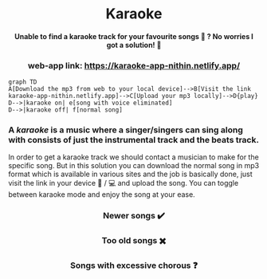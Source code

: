 <h1 align="center">Karaoke</h1>
<h4 align="center"> Unable to find a karaoke track for your favourite songs 🎵 ? No worries I got a solution! 🤝 </h4>
 <h3 align="center" >web-app link: <a href="https://karaoke-app-nithin.netlify.app/" target="_blank" >https://karaoke-app-nithin.netlify.app/</a> </h3>

 
 ```mermaid
 graph TD
A[Download the mp3 from web to your local device]-->B[Visit the link karaoke-app-nithin.netlify.app]-->C[Upload your mp3 locally]-->D{play}
D-->|karaoke on| e[song with voice eliminated]
D-->|karaoke off| f[normal song]
 ```
### A *karaoke* is a music where a singer/singers can sing along with consists of just the instrumental track and the beats track. 
In order to get a karaoke track we should contact a musician to make for the specific song. But in this solution you can download the normal song in mp3 format which is available in various sites and the job is basically done, just visit the link in your device 📱 / 💻 and upload the song. You can toggle between karaoke mode and enjoy the song at your ease.
<div align="center">
 
<h3>  Newer songs ✔️  </h3>
<h3>  Too old songs ✖️  </h3>
 <h3>  Songs with excessive chorous  ❓   </h3>
 </div>
